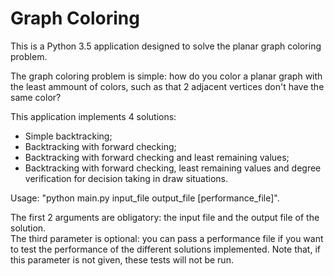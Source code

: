 # Graph Coloring
This is a Python 3.5 application designed to solve the planar graph coloring problem.

The graph coloring problem is simple: how do you color a planar graph with the least ammount of colors, such as that 2 adjacent vertices don't have the same color?

This application implements 4 solutions:
- Simple backtracking;
- Backtracking with forward checking;
- Backtracking with forward checking and least remaining values;
- Backtracking with forward checking, least remaining values and degree verification for decision taking in draw situations.

Usage: "python main.py input_file output_file [performance_file]".

The first 2 arguments are obligatory: the input file and the output file of the solution.  
The third parameter is optional: you can pass a performance file if you want to test the performance of the different solutions implemented. Note that, if this parameter is not given, these tests will not be run.
